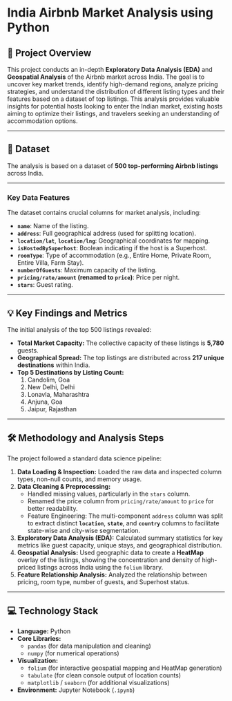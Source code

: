 # India Airbnb Market Analysis using Python

## 🎯 Project Overview
This project conducts an in-depth **Exploratory Data Analysis (EDA)** and **Geospatial Analysis** of the Airbnb market across India. The goal is to uncover key market trends, identify high-demand regions, analyze pricing strategies, and understand the distribution of different listing types and their features based on a dataset of top listings.
This analysis provides valuable insights for potential hosts looking to enter the Indian market, existing hosts aiming to optimize their listings, and travelers seeking an understanding of accommodation options.

---

## 📁 Dataset
The analysis is based on a dataset of **500 top-performing Airbnb listings** across India.

--- 

### Key Data Features
The dataset contains crucial columns for market analysis, including:

* **`name`**: Name of the listing.
* **`address`**: Full geographical address (used for splitting location).
* **`location/lat`**, **`location/lng`**: Geographical coordinates for mapping.
* **`isHostedBySuperhost`**: Boolean indicating if the host is a Superhost.
* **`roomType`**: Type of accommodation (e.g., Entire Home, Private Room, Entire Villa, Farm Stay).
* **`numberOfGuests`**: Maximum capacity of the listing.
* **`pricing/rate/amount` (renamed to `price`)**: Price per night.
* **`stars`**: Guest rating.

--- 

## 💡 Key Findings and Metrics
The initial analysis of the top 500 listings revealed:

* **Total Market Capacity:** The collective capacity of these listings is **5,780** guests.
* **Geographical Spread:** The top listings are distributed across **217 unique destinations** within India.
* **Top 5 Destinations by Listing Count:**
    1.  Candolim, Goa
    2.  New Delhi, Delhi
    3.  Lonavla, Maharashtra
    4.  Anjuna, Goa
    5.  Jaipur, Rajasthan

--- 
## 🛠️ Methodology and Analysis Steps
The project followed a standard data science pipeline:

1.  **Data Loading & Inspection:** Loaded the raw data and inspected column types, non-null counts, and memory usage.
2.  **Data Cleaning & Preprocessing:**
    * Handled missing values, particularly in the `stars` column.
    * Renamed the price column from `pricing/rate/amount` to `price` for better readability.
    * Feature Engineering: The multi-component `address` column was split to extract distinct **`location`**, **`state`**, and **`country`** columns to facilitate state-wise and city-wise segmentation.
3.  **Exploratory Data Analysis (EDA):** Calculated summary statistics for key metrics like guest capacity, unique stays, and geographical distribution.
4.  **Geospatial Analysis:** Used geographic data to create a **HeatMap** overlay of the listings, showing the concentration and density of high-priced listings across India using the `folium` library.
5.  **Feature Relationship Analysis:** Analyzed the relationship between pricing, room type, number of guests, and Superhost status.

--- 
## 💻 Technology Stack

* **Language:** Python
* **Core Libraries:**
    * `pandas` (for data manipulation and cleaning)
    * `numpy` (for numerical operations)
* **Visualization:**
    * `folium` (for interactive geospatial mapping and HeatMap generation)
    * `tabulate` (for clean console output of location counts)
    * `matplotlib` / `seaborn` (for additional visualizations)
* **Environment:** Jupyter Notebook (`.ipynb`)
